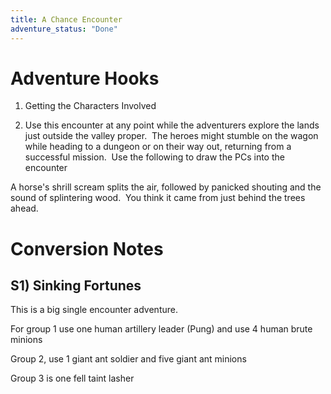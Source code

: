 ```yaml
---
title: A Chance Encounter
adventure_status: "Done"
---
```




# Adventure Hooks

1. Getting the Characters Involved

1. Use this encounter at any point while the adventurers explore the lands just outside the valley proper.  The heroes might stumble on the wagon while heading to a dungeon or on their way out, returning from a successful mission.  Use the following to draw the PCs into the encounter

A horse's shrill scream splits the air, followed by panicked shouting and the sound of splintering wood.  You think it came from just behind the trees ahead.

# Conversion Notes

## S1) Sinking Fortunes

This is a big single encounter adventure.

For group 1 use one human artillery leader (Pung) and use 4 human brute minions

Group 2, use 1 giant ant soldier and five giant ant minions

Group 3 is one fell taint lasher
